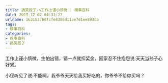```yaml
---
title: 搞笑段子->工作上谨小慎微 | 糗事百科
date: 2019-12-07 00:33:27
urlname: 1631537bdfcfe8386d11ae7d1ee893da
tags: 
- 糗事百科
categories:
- 糗事百科
- 搞笑段子
---
```

工作上谨小慎微，生怕出错，错一点就扣奖金，回家忍不住抱怨说:天天当孙子心好累。

小侄听见了说:不能啊，我爷爷天天给我买好吃的，你爷爷不给你买吗？


